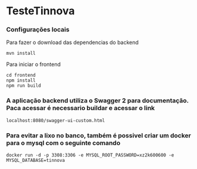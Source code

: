 # TesteTinnova 

### Configurações locais

Para fazer o download das dependencias do backend
    
    mvn install
      
Para iniciar o frontend
    
    cd frontend
    npm install
    npm run build 

### A aplicação backend utiliza o Swagger 2 para documentação. Paca acessar é necessario buildar e acessar o link
    
    localhost:8080/swagger-ui-custom.html
    
### Para evitar a lixo no banco, também é possivel criar um docker para o mysql com o seguinte comando
    
    docker run -d -p 3308:3306 -e MYSQL_ROOT_PASSWORD=xz2k600600 -e MYSQL_DATABASE=tinnova
